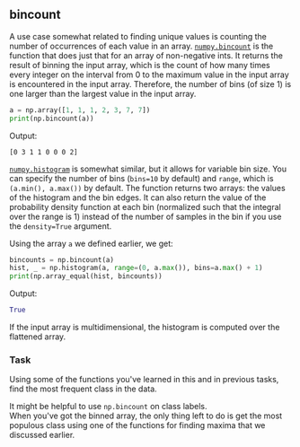 ## bincount

A use case somewhat related to finding unique values is counting the number of occurrences of each value in an array.
[`numpy.bincount`](https://numpy.org/doc/stable/reference/generated/numpy.bincount.html) is the function that does just that for an array of non-negative ints. It returns 
the result of binning the input array, which is the count of how many times every integer on the interval from 0 
to the maximum value in the input array is encountered in the input array.
Therefore, the number of bins (of size 1) is one larger than the largest value in the input array. 

```python
a = np.array([1, 1, 1, 2, 3, 7, 7])
print(np.bincount(a))
```
Output:
```text
[0 3 1 1 0 0 0 2]
```
[`numpy.histogram`](https://numpy.org/doc/stable/reference/generated/numpy.histogram.html) is somewhat similar, but it allows for variable bin size. 
You can specify the number of bins (`bins=10` by default) and `range`, which is `(a.min(), a.max())` by default. 
The function returns two arrays: the values of the histogram and the bin edges.
It can also return the value of the probability density function at each bin (normalized such that the integral over the range is 1) instead 
of the number of samples in the bin if you use the `density=True` argument.

Using the array `a` we defined earlier, we get:
```python
bincounts = np.bincount(a)
hist, _ = np.histogram(a, range=(0, a.max()), bins=a.max() + 1)
print(np.array_equal(hist, bincounts))
```
Output:
```python
True
```
If the input array is multidimensional, the histogram is computed over the flattened array.

### Task

Using some of the functions you've learned in this and in previous tasks, find the most frequent class in the data.

<div class="hint">It might be helpful to use <code>np.bincount</code> on class labels.</div>
<div class="hint">When you've got the binned array, the only thing left to do is get the most populous class using one of the 
functions for finding maxima that we discussed earlier.</div>